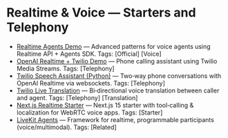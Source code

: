 # Realtime & Voice — Starters and Telephony

- [Realtime Agents Demo](https://github.com/openai/openai-realtime-agents) — Advanced patterns for voice agents using Realtime API + Agents SDK. Tags: [Official] [Voice]
- [OpenAI Realtime + Twilio Demo](https://github.com/openai/openai-realtime-twilio-demo) — Phone calling assistant using Twilio Media Streams. Tags: [Telephony]
- [Twilio Speech Assistant (Python)](https://github.com/twilio-samples/speech-assistant-openai-realtime-api-python) — Two‑way phone conversations with OpenAI Realtime via websockets. Tags: [Telephony]
- [Twilio Live Translation](https://github.com/twilio-samples/live-translation-openai-realtime-api) — Bi‑directional voice translation between caller and agent. Tags: [Telephony] [Translation]
- [Next.js Realtime Starter](https://github.com/cameronking4/openai-realtime-api-nextjs) — Next.js 15 starter with tool‑calling & localization for WebRTC voice apps. Tags: [Starter]
- [LiveKit Agents](https://github.com/livekit/agents) — Framework for realtime, programmable participants (voice/multimodal). Tags: [Related]
